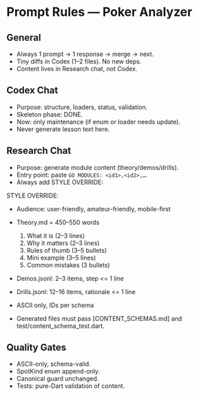 # Prompt Rules — Poker Analyzer

## General
- Always 1 prompt → 1 response → merge → next.
- Tiny diffs in Codex (1–2 files). No new deps.
- Content lives in Research chat, not Codex.

## Codex Chat
- Purpose: structure, loaders, status, validation.
- Skeleton phase: DONE.
- Now: only maintenance (if enum or loader needs update).
- Never generate lesson text here.

## Research Chat
- Purpose: generate module content (theory/demos/drills).
- Entry point: paste `GO MODULES: <id1>,<id2>,…`.
- Always add STYLE OVERRIDE:

STYLE OVERRIDE:
- Audience: user-friendly, amateur-friendly, mobile-first
- Theory.md = 450–550 words
  1) What it is (2–3 lines)
  2) Why it matters (2–3 lines)
  3) Rules of thumb (3–5 bullets)
  4) Mini example (3–5 lines)
  5) Common mistakes (3 bullets)
- Demos.jsonl: 2–3 items, step <= 1 line
- Drills.jsonl: 12–16 items, rationale <= 1 line
- ASCII only, IDs per schema

- Generated files must pass [CONTENT_SCHEMAS.md] and test/content_schema_test.dart.

## Quality Gates
- ASCII-only, schema-valid.
- SpotKind enum append-only.
- Canonical guard unchanged.
- Tests: pure-Dart validation of content.
